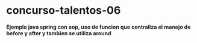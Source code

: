 # concurso-talentos-06

<b>Ejemplo java spring con aop, uso de funcion que centraliza el manejo de before y after y tambien se utiliza around</b>

